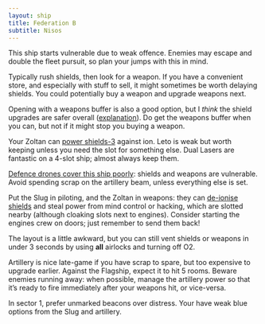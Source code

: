 ```yaml
---
layout: ship
title: Federation B
subtitle: Nisos
---
```


This ship starts vulnerable due to weak offence. Enemies may escape and double the fleet pursuit, so plan your jumps with this in mind.

Typically rush shields, then look for a weapon. If you have a convenient store, and especially with stuff to sell, it might sometimes be worth delaying shields. You could potentially buy a weapon and upgrade weapons next.

Opening with a weapons buffer is also a good option, but I *think* the shield upgrades are safer overall ([explanation](/#weapons-buffer)). Do get the weapons buffer when you can, but not if it might stop you buying a weapon.

Your Zoltan can [power shields-3](https://www.youtube.com/watch?v=jpR3veZtlsc&t=1m59s) against ion. Leto is weak but worth keeping unless you need the slot for something else. Dual Lasers are fantastic on a 4-slot ship; almost always keep them.

[Defence drones cover this ship poorly](https://i.imgur.com/TpuD5BE.jpg): shields and weapons are vulnerable. Avoid spending scrap on the artillery beam, unless everything else is set.

Put the Slug in piloting, and the Zoltan in weapons: they can [de-ionise shields](https://www.youtube.com/watch?v=jpR3veZtlsc&t=52s) and steal power from mind control or hacking, which are slotted nearby (although cloaking slots next to engines). Consider starting the engines crew on doors; just remember to send them back!

The layout is a little awkward, but you can still vent shields or weapons in under 3 seconds by using **all** airlocks and turning off O2.

Artillery is nice late-game if you have scrap to spare, but too expensive to upgrade earlier. Against the Flagship, expect it to hit 5 rooms. Beware enemies running away: when possible, manage the artillery power so that it’s ready to fire immediately after your weapons hit, or vice-versa.

In sector 1, prefer unmarked beacons over distress. Your have weak blue options from the Slug and artillery.